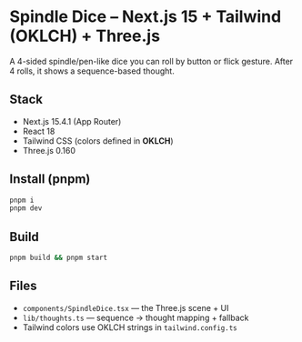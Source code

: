 # Spindle Dice – Next.js 15 + Tailwind (OKLCH) + Three.js

A 4-sided spindle/pen-like dice you can roll by button or flick gesture. After 4 rolls, it shows a sequence-based thought.

## Stack
- Next.js 15.4.1 (App Router)
- React 18
- Tailwind CSS (colors defined in **OKLCH**)
- Three.js 0.160

## Install (pnpm)
```bash
pnpm i
pnpm dev
```

## Build
```bash
pnpm build && pnpm start
```

## Files
- `components/SpindleDice.tsx` — the Three.js scene + UI
- `lib/thoughts.ts` — sequence → thought mapping + fallback
- Tailwind colors use OKLCH strings in `tailwind.config.ts`
